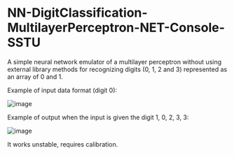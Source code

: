 # NN-DigitClassification-MultilayerPerceptron-NET-Console-SSTU

A simple neural network emulator of a multilayer perceptron without using external library methods for recognizing digits (0, 1, 2 and 3) represented as an array of 0 and 1.

Example of input data format (digit 0):

![image](https://github.com/ruddanil/NeuralNetwork-NET-SSTU/assets/25799951/48fce2bd-0ef3-40c8-8fe9-c7fdf434d3a8)

Example of output when the input is given the digit 1, 0, 2, 3, 3:

![image](https://github.com/ruddanil/NeuralNetwork-NET-SSTU/assets/25799951/c4061406-4010-4ca4-a99d-94f1c4b3fc26)

It works unstable, requires calibration.
